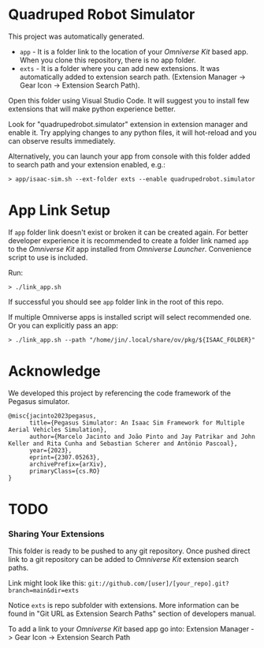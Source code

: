 # Quadruped Robot Simulator

This project was automatically generated.

-   `app` - It is a folder link to the location of your _Omniverse Kit_ based app. When you clone this repository, there is no app folder.
-   `exts` - It is a folder where you can add new extensions. It was automatically added to extension search path. (Extension Manager -> Gear Icon -> Extension Search Path).

Open this folder using Visual Studio Code. It will suggest you to install few extensions that will make python experience better.

Look for "quadrupedrobot.simulator" extension in extension manager and enable it. Try applying changes to any python files, it will hot-reload and you can observe results immediately.

Alternatively, you can launch your app from console with this folder added to search path and your extension enabled, e.g.:

```
> app/isaac-sim.sh --ext-folder exts --enable quadrupedrobot.simulator
```

# App Link Setup

If `app` folder link doesn't exist or broken it can be created again. For better developer experience it is recommended to create a folder link named `app` to the _Omniverse Kit_ app installed from _Omniverse Launcher_. Convenience script to use is included.

Run:

```
> ./link_app.sh
```

If successful you should see `app` folder link in the root of this repo.

If multiple Omniverse apps is installed script will select recommended one. Or you can explicitly pass an app:

```
> ./link_app.sh --path "/home/jin/.local/share/ov/pkg/${ISAAC_FOLDER}"
```

# Acknowledge

We developed this project by referencing the code framework of the Pegasus simulator.

```
@misc{jacinto2023pegasus,
      title={Pegasus Simulator: An Isaac Sim Framework for Multiple Aerial Vehicles Simulation},
      author={Marcelo Jacinto and João Pinto and Jay Patrikar and John Keller and Rita Cunha and Sebastian Scherer and António Pascoal},
      year={2023},
      eprint={2307.05263},
      archivePrefix={arXiv},
      primaryClass={cs.RO}
}
```

# TODO

### Sharing Your Extensions

This folder is ready to be pushed to any git repository. Once pushed direct link to a git repository can be added to _Omniverse Kit_ extension search paths.

Link might look like this: `git://github.com/[user]/[your_repo].git?branch=main&dir=exts`

Notice `exts` is repo subfolder with extensions. More information can be found in "Git URL as Extension Search Paths" section of developers manual.

To add a link to your _Omniverse Kit_ based app go into: Extension Manager -> Gear Icon -> Extension Search Path
